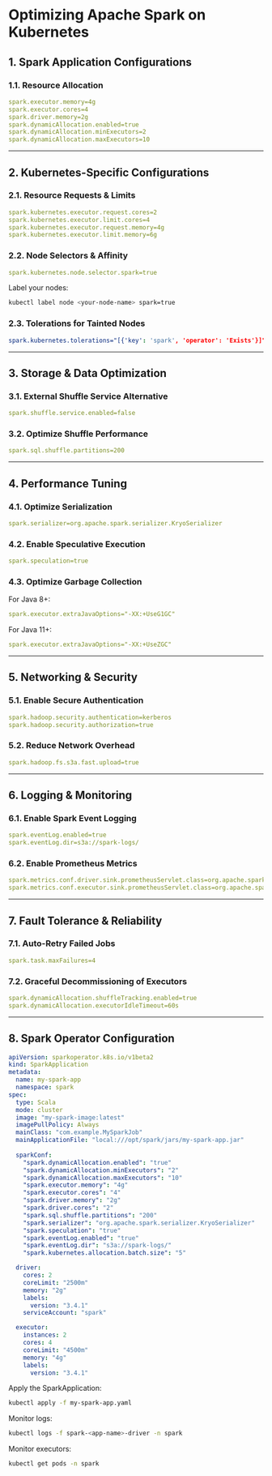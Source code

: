 # Optimizing Apache Spark on Kubernetes

## 1. Spark Application Configurations

### 1.1. Resource Allocation
```yaml
spark.executor.memory=4g
spark.executor.cores=4
spark.driver.memory=2g
spark.dynamicAllocation.enabled=true
spark.dynamicAllocation.minExecutors=2
spark.dynamicAllocation.maxExecutors=10
```

---

## 2. Kubernetes-Specific Configurations

### 2.1. Resource Requests & Limits
```yaml
spark.kubernetes.executor.request.cores=2
spark.kubernetes.executor.limit.cores=4
spark.kubernetes.executor.request.memory=4g
spark.kubernetes.executor.limit.memory=6g
```

### 2.2. Node Selectors & Affinity
```yaml
spark.kubernetes.node.selector.spark=true
```
Label your nodes:
```bash
kubectl label node <your-node-name> spark=true
```

### 2.3. Tolerations for Tainted Nodes
```yaml
spark.kubernetes.tolerations="[{'key': 'spark', 'operator': 'Exists'}]"
```

---

## 3. Storage & Data Optimization

### 3.1. External Shuffle Service Alternative
```yaml
spark.shuffle.service.enabled=false
```

### 3.2. Optimize Shuffle Performance
```yaml
spark.sql.shuffle.partitions=200
```

---

## 4. Performance Tuning

### 4.1. Optimize Serialization
```yaml
spark.serializer=org.apache.spark.serializer.KryoSerializer
```

### 4.2. Enable Speculative Execution
```yaml
spark.speculation=true
```

### 4.3. Optimize Garbage Collection
For Java 8+:
```yaml
spark.executor.extraJavaOptions="-XX:+UseG1GC"
```
For Java 11+:
```yaml
spark.executor.extraJavaOptions="-XX:+UseZGC"
```

---

## 5. Networking & Security

### 5.1. Enable Secure Authentication
```yaml
spark.hadoop.security.authentication=kerberos
spark.hadoop.security.authorization=true
```

### 5.2. Reduce Network Overhead
```yaml
spark.hadoop.fs.s3a.fast.upload=true
```

---

## 6. Logging & Monitoring

### 6.1. Enable Spark Event Logging
```yaml
spark.eventLog.enabled=true
spark.eventLog.dir=s3a://spark-logs/
```

### 6.2. Enable Prometheus Metrics
```yaml
spark.metrics.conf.driver.sink.prometheusServlet.class=org.apache.spark.metrics.sink.PrometheusServlet
spark.metrics.conf.executor.sink.prometheusServlet.class=org.apache.spark.metrics.sink.PrometheusServlet
```

---

## 7. Fault Tolerance & Reliability

### 7.1. Auto-Retry Failed Jobs
```yaml
spark.task.maxFailures=4
```

### 7.2. Graceful Decommissioning of Executors
```yaml
spark.dynamicAllocation.shuffleTracking.enabled=true
spark.dynamicAllocation.executorIdleTimeout=60s
```

---

## 8. Spark Operator Configuration

```yaml
apiVersion: sparkoperator.k8s.io/v1beta2
kind: SparkApplication
metadata:
  name: my-spark-app
  namespace: spark
spec:
  type: Scala
  mode: cluster
  image: "my-spark-image:latest"
  imagePullPolicy: Always
  mainClass: "com.example.MySparkJob"
  mainApplicationFile: "local:///opt/spark/jars/my-spark-app.jar"
  
  sparkConf:
    "spark.dynamicAllocation.enabled": "true"
    "spark.dynamicAllocation.minExecutors": "2"
    "spark.dynamicAllocation.maxExecutors": "10"
    "spark.executor.memory": "4g"
    "spark.executor.cores": "4"
    "spark.driver.memory": "2g"
    "spark.driver.cores": "2"
    "spark.sql.shuffle.partitions": "200"
    "spark.serializer": "org.apache.spark.serializer.KryoSerializer"
    "spark.speculation": "true"
    "spark.eventLog.enabled": "true"
    "spark.eventLog.dir": "s3a://spark-logs/"
    "spark.kubernetes.allocation.batch.size": "5"

  driver:
    cores: 2
    coreLimit: "2500m"
    memory: "2g"
    labels:
      version: "3.4.1"
    serviceAccount: "spark"

  executor:
    instances: 2
    cores: 4
    coreLimit: "4500m"
    memory: "4g"
    labels:
      version: "3.4.1"
```

Apply the SparkApplication:
```bash
kubectl apply -f my-spark-app.yaml
```
Monitor logs:
```bash
kubectl logs -f spark-<app-name>-driver -n spark
```
Monitor executors:
```bash
kubectl get pods -n spark
```

